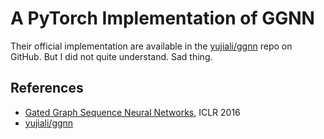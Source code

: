 # A PyTorch Implementation of GGNN
Their official implementation are available in the [yujiali/ggnn](https://github.com/yujiali/ggnn) repo on GitHub.
But I did not quite understand.
Sad thing.


## References
- [Gated Graph Sequence Neural Networks](https://arxiv.org/abs/1511.05493), ICLR 2016
- [yujiali/ggnn](https://github.com/yujiali/ggnn)

